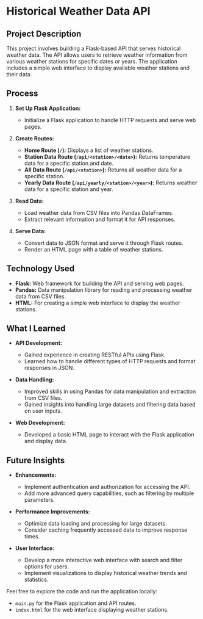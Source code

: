 # Historical Weather Data API

## Project Description

This project involves building a Flask-based API that serves historical weather data. The API allows users to retrieve weather information from various weather stations for specific dates or years. The application includes a simple web interface to display available weather stations and their data.

## Process

1. **Set Up Flask Application:**
   - Initialize a Flask application to handle HTTP requests and serve web pages.

2. **Create Routes:**
   - **Home Route (`/`):** Displays a list of weather stations.
   - **Station Data Route (`/api/<station>/<date>`):** Returns temperature data for a specific station and date.
   - **All Data Route (`/api/<station>`):** Returns all weather data for a specific station.
   - **Yearly Data Route (`/api/yearly/<station>/<year>`):** Returns weather data for a specific station and year.

3. **Read Data:**
   - Load weather data from CSV files into Pandas DataFrames.
   - Extract relevant information and format it for API responses.

4. **Serve Data:**
   - Convert data to JSON format and serve it through Flask routes.
   - Render an HTML page with a table of weather stations.

## Technology Used

- **Flask:** Web framework for building the API and serving web pages.
- **Pandas:** Data manipulation library for reading and processing weather data from CSV files.
- **HTML:** For creating a simple web interface to display the weather stations.

## What I Learned

- **API Development:**
  - Gained experience in creating RESTful APIs using Flask.
  - Learned how to handle different types of HTTP requests and format responses in JSON.

- **Data Handling:**
  - Improved skills in using Pandas for data manipulation and extraction from CSV files.
  - Gained insights into handling large datasets and filtering data based on user inputs.

- **Web Development:**
  - Developed a basic HTML page to interact with the Flask application and display data.

## Future Insights

- **Enhancements:**
  - Implement authentication and authorization for accessing the API.
  - Add more advanced query capabilities, such as filtering by multiple parameters.

- **Performance Improvements:**
  - Optimize data loading and processing for large datasets.
  - Consider caching frequently accessed data to improve response times.

- **User Interface:**
  - Develop a more interactive web interface with search and filter options for users.
  - Implement visualizations to display historical weather trends and statistics.

Feel free to explore the code and run the application locally:
- `main.py` for the Flask application and API routes.
- `index.html` for the web interface displaying weather stations.